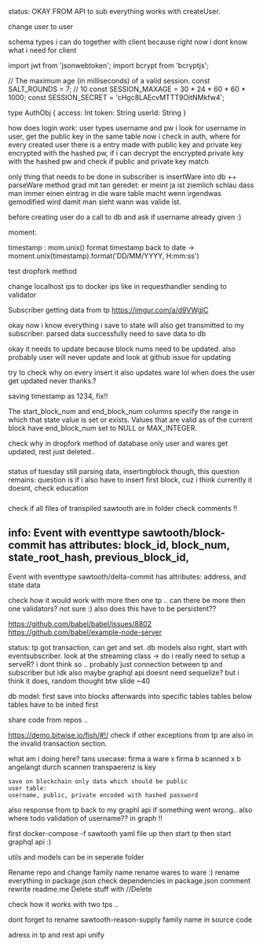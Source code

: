 status:
OKAY FROM API to sub everything works with createUser.

change user to user 

schema types i can do together with client because right now i dont know what i need for client

import jwt from 'jsonwebtoken';
import bcrypt from 'bcryptjs';

// The maximum age (in milliseconds) of a valid session.
const SALT_ROUNDS = 7; // 10
const SESSION_MAXAGE = 30 * 24 * 60 * 60 * 1000;
const SESSION_SECRET = 'cHgc8LAEcvMTTT9OitNMkfw4';


type AuthObj {
  access: Int
  token: String
  userId: String
}



how does login work: user types username and pw
i look for username in user, get the public key in the same table
now i check in auth, where for every created user there is a entry made with public key and private key encrypted with the hashed pw,
if i can decrypt the encrypted private key with the hashed pw and check if public and private key match



only thing that needs to be done in subscriber is insertWare into db ++ parseWare method
grad mit tan geredet:
er meint ja ist ziemlich schlau dass man immer einen eintrag in die ware table macht wenn irgendwas gemodified wird damit man sieht wann was valide ist.

before creating user do a call to db and ask if username already given :)

moment:

timestamp : mom.unix()
format timestamp back to date -> moment.unix(timestamp).format('DD/MM/YYYY, H:mm:ss')

test dropfork method

change localhost ips to docker ips like in requesthandler sending to validator

Subscriber getting data from tp
https://imgur.com/a/d9VWglC

okay now i know everything i save to state will also get transmitted to my subscriber.
parsed data successfully need to save data to db

okay it needs to update because block nums need to be updated.
also probably user will never update and look at github issue for updating

try to check why on every insert it also updates ware lol
when does the user get updated never thanks.?

saving timestamp as 1234, fix!!

The start_block_num and end_block_num columns specify the range in which that state value is set or exists. Values that
are valid as of the current block have end_block_num set to NULL or MAX_INTEGER.

check why in dropfork method of database only user and wares get updated, rest just deleted..

#####
status of tuesday
still parsing data, insertingblock though,
this question remains: question is if i also have to insert first block, cuz i think currently it doesnt, check education

#####

check if all files of transpiled sawtooth are in folder
check comments !!


info: 
Event with eventtype sawtooth/block-commit has attributes:
block_id, block_num, state_root_hash, previous_block_id,
----
Event with eventtype sawtooth/delta-commit has attributes:
address, and state data 




check how it would work with more then one tp .. 
can there be more then one validators? not sure :)
also does this have to be persistent?? 

https://github.com/babel/babel/issues/8802
https://github.com/babel/example-node-server


status: 
tp got transaction, can get and set. 
db models also right, 
start with eventsubscriber.
look at the streaming class -> do i really need to setup a serveR? i dont think so .. probably just connection between tp and subscriber but idk
also maybe graphql api doesnt need sequelize? but i think it does, random thought
btw slide ~40


db model: first save into blocks
          afterwards into specific tables
          tables below tables have to be inited first 


share code from repos .. 

https://demo.bitwise.io/fish/#!/
check if other exceptions from tp are also in the invalid transaction section.

what am i doing here?
    tans usecase: firma a ware x
    firma b scanned x 
    b angelangt durch scannen
    transpaerenz is key 

    save on blockchain only data which should be public
    user table:
    username, public, private encoded with hashed password 


also response from tp back to my graphl api if something went wrong..
also where todo validation of username?? in graph !!



first docker-compose -f sawtooth yaml file up
then start tp
then start graphql api :)


utils and models can be in seperate folder

Rename repo and change family name
rename wares to ware :)
rename everything in package.json
check dependencies in package.json
comment
rewrite readme.me
Delete stuff with //Delete

check how it works with two tps ..
 

dont forget to rename sawtooth-reason-supply family name in source code

adress in tp and rest api unify